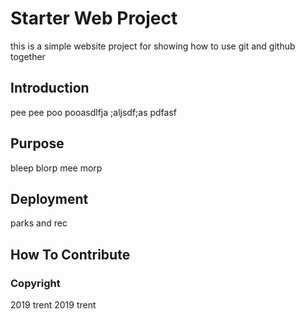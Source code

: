 # Starter Web Project

this is a simple website project for showing how to use git and github together

## Introduction

pee pee poo pooasdlfja ;aljsdf;as  pdfasf 

## Purpose

bleep blorp 
mee morp 

## Deployment

parks and rec

## How To Contribute

### Copyright
2019 trent
2019 trent